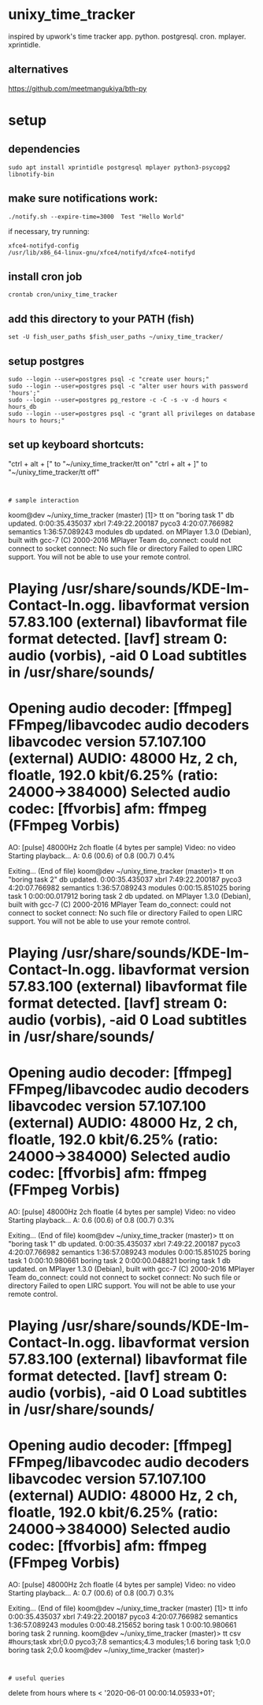 # unixy_time_tracker
inspired by upwork's time tracker app. python. postgresql. cron. mplayer. xprintidle. 

## alternatives
https://github.com/meetmangukiya/bth-py

# setup

## dependencies
```
sudo apt install xprintidle postgresql mplayer python3-psycopg2 libnotify-bin
```

## make sure notifications work:
```
./notify.sh --expire-time=3000  Test "Hello World"
```
if necessary, try running:
```
xfce4-notifyd-config
/usr/lib/x86_64-linux-gnu/xfce4/notifyd/xfce4-notifyd
```

## install cron job

```
crontab cron/unixy_time_tracker
```

## add this directory to your PATH (fish)
``
set -U fish_user_paths $fish_user_paths ~/unixy_time_tracker/
``

## setup postgres
```
sudo --login --user=postgres psql -c "create user hours;"
sudo --login --user=postgres psql -c "alter user hours with password 'hours';"
sudo --login --user=postgres pg_restore -c -C -s -v -d hours < hours_db
sudo --login --user=postgres psql -c "grant all privileges on database hours to hours;"
```


## set up keyboard shortcuts:
"ctrl + alt + [" to "~/unixy_time_tracker/tt on"
"ctrl + alt + ]" to "~/unixy_time_tracker/tt off"

```


# sample interaction
```
koom@dev ~/unixy_time_tracker (master) [1]> tt on "boring task 1"
db updated.
0:00:35.435037 xbrl
7:49:22.200187 pyco3
4:20:07.766982 semantics
1:36:57.089243 modules
db updated.
on
MPlayer 1.3.0 (Debian), built with gcc-7 (C) 2000-2016 MPlayer Team
do_connect: could not connect to socket
connect: No such file or directory
Failed to open LIRC support. You will not be able to use your remote control.

Playing /usr/share/sounds/KDE-Im-Contact-In.ogg.
libavformat version 57.83.100 (external)
libavformat file format detected.
[lavf] stream 0: audio (vorbis), -aid 0
Load subtitles in /usr/share/sounds/
==========================================================================
Opening audio decoder: [ffmpeg] FFmpeg/libavcodec audio decoders
libavcodec version 57.107.100 (external)
AUDIO: 48000 Hz, 2 ch, floatle, 192.0 kbit/6.25% (ratio: 24000->384000)
Selected audio codec: [ffvorbis] afm: ffmpeg (FFmpeg Vorbis)
==========================================================================
AO: [pulse] 48000Hz 2ch floatle (4 bytes per sample)
Video: no video
Starting playback...
A:   0.6 (00.6) of 0.8 (00.7)  0.4% 


Exiting... (End of file)
koom@dev ~/unixy_time_tracker (master)> tt on "boring task 2"
db updated.
0:00:35.435037 xbrl
7:49:22.200187 pyco3
4:20:07.766982 semantics
1:36:57.089243 modules
0:00:15.851025 boring task 1
0:00:00.017912 boring task 2
db updated.
on
MPlayer 1.3.0 (Debian), built with gcc-7 (C) 2000-2016 MPlayer Team
do_connect: could not connect to socket
connect: No such file or directory
Failed to open LIRC support. You will not be able to use your remote control.

Playing /usr/share/sounds/KDE-Im-Contact-In.ogg.
libavformat version 57.83.100 (external)
libavformat file format detected.
[lavf] stream 0: audio (vorbis), -aid 0
Load subtitles in /usr/share/sounds/
==========================================================================
Opening audio decoder: [ffmpeg] FFmpeg/libavcodec audio decoders
libavcodec version 57.107.100 (external)
AUDIO: 48000 Hz, 2 ch, floatle, 192.0 kbit/6.25% (ratio: 24000->384000)
Selected audio codec: [ffvorbis] afm: ffmpeg (FFmpeg Vorbis)
==========================================================================
AO: [pulse] 48000Hz 2ch floatle (4 bytes per sample)
Video: no video
Starting playback...
A:   0.6 (00.6) of 0.8 (00.7)  0.3% 


Exiting... (End of file)
koom@dev ~/unixy_time_tracker (master)> tt on "boring task 1"
db updated.
0:00:35.435037 xbrl
7:49:22.200187 pyco3
4:20:07.766982 semantics
1:36:57.089243 modules
0:00:15.851025 boring task 1
0:00:10.980661 boring task 2
0:00:00.048821 boring task 1
db updated.
on
MPlayer 1.3.0 (Debian), built with gcc-7 (C) 2000-2016 MPlayer Team
do_connect: could not connect to socket
connect: No such file or directory
Failed to open LIRC support. You will not be able to use your remote control.

Playing /usr/share/sounds/KDE-Im-Contact-In.ogg.
libavformat version 57.83.100 (external)
libavformat file format detected.
[lavf] stream 0: audio (vorbis), -aid 0
Load subtitles in /usr/share/sounds/
==========================================================================
Opening audio decoder: [ffmpeg] FFmpeg/libavcodec audio decoders
libavcodec version 57.107.100 (external)
AUDIO: 48000 Hz, 2 ch, floatle, 192.0 kbit/6.25% (ratio: 24000->384000)
Selected audio codec: [ffvorbis] afm: ffmpeg (FFmpeg Vorbis)
==========================================================================
AO: [pulse] 48000Hz 2ch floatle (4 bytes per sample)
Video: no video
Starting playback...
A:   0.7 (00.6) of 0.8 (00.7)  0.3% 


Exiting... (End of file)
koom@dev ~/unixy_time_tracker (master) [1]> tt info
0:00:35.435037 xbrl
7:49:22.200187 pyco3
4:20:07.766982 semantics
1:36:57.089243 modules
0:00:48.215652 boring task 1
0:00:10.980661 boring task 2
running.
koom@dev ~/unixy_time_tracker (master)> tt csv
#hours;task
xbrl;0.0
pyco3;7.8
semantics;4.3
modules;1.6
boring task 1;0.0
boring task 2;0.0
koom@dev ~/unixy_time_tracker (master)> 
```


# useful queries
```
﻿delete from hours where ts < '2020-06-01 00:00:14.05933+01';
```


